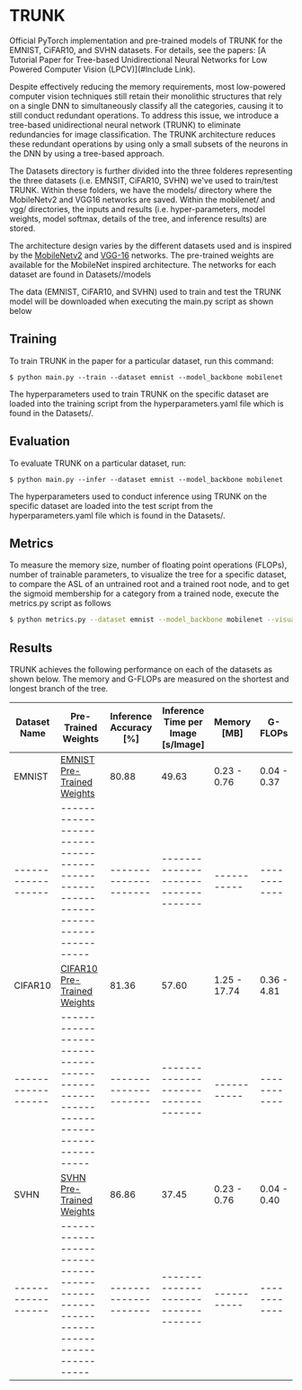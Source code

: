 # TRUNK
Official PyTorch implementation and pre-trained models of TRUNK for the EMNIST, CiFAR10, and SVHN datasets. For details, see the papers: [A Tutorial Paper for Tree-based Unidirectional Neural Networks for Low Powered Computer Vision (LPCV)](#Include Link).

Despite effectively reducing the memory requirements, most low-powered computer vision techniques still retain their monolithic structures that rely on a single DNN to simultaneously classify all the categories, causing it to still conduct redundant operations. To address this issue, we introduce a tree-based unidirectional neural network (TRUNK) to eliminate redundancies for image classification. The TRUNK architecture reduces these redundant operations by using only a small subsets of the neurons in the DNN by using a tree-based approach. 

The Datasets directory is further divided into the three folderes representing the three datasets (i.e. EMNSIT, CiFAR10, SVHN) we've used to train/test TRUNK. Within these folders, we have the models/ directory where the MobileNetv2 and VGG16 networks are saved. Within the mobilenet/ and vgg/ directories, the inputs and results (i.e. hyper-parameters, model weights, model softmax, details of the tree, and inference results) are stored. 

The architecture design varies by the different datasets used and is inspired by the [MobileNetv2][1] and [VGG-16][2] networks. The pre-trained weights are available for the MobileNet inspired architecture. The networks for each dataset are found in Datasets/<dataset name>/models

The data (EMNIST, CiFAR10, and SVHN) used to train and test the TRUNK model will be downloaded when executing the main.py script as shown below

## Training
To train TRUNK in the paper for a particular dataset, run this command:

```train
$ python main.py --train --dataset emnist --model_backbone mobilenet 
```
The hyperparameters used to train TRUNK on the specific dataset are loaded into the training script from the hyperparameters.yaml file which is found in the Datasets/<dataset name>. 

## Evaluation
To evaluate TRUNK on a particular dataset, run:

```eval
$ python main.py --infer --dataset emnist --model_backbone mobilenet
```
The hyperparameters used to conduct inference using TRUNK on the specific dataset are loaded into the test script from the hyperparameters.yaml file which is found in the Datasets/<dataset name>. 

## Metrics
To measure the memory size, number of floating point operations (FLOPs), number of trainable parameters, to visualize the tree for a specific dataset, to compare the ASL of an untrained root and a trained root node, and to get the sigmoid membership for a category from a trained node, execute the metrics.py script as follows

```bash
$ python metrics.py --dataset emnist --model_backbone mobilenet --visualize --untrained_asl
```

## Results
TRUNK achieves the following performance on each of the datasets as shown below. The memory and G-FLOPs are measured on the shortest and longest branch of the tree.

| Dataset Name       | Pre-Trained Weights                                                               | Inference Accuracy [%]| Inference Time per Image [s/Image]| Memory [MB]  | G-FLOPs    |
| ------------------ |-----------------------------------------------------------------------------------| --------------------- |-----------------------------------| -----------  |------------|
| EMNIST             | [EMNIST Pre-Trained Weights](Datasets/cifar10/mobilenet_81/model_weights/root.pt) |     80.88             | 49.63                             | 0.23 - 0.76  |0.04 - 0.37 |
| ------------------ |-----------------------------------------------------------------------------------| --------------------- |-----------------------------------| -----------  |------------|
| CIFAR10            | [CIFAR10 Pre-Trained Weights](Datasets/emnist/mobilenet/model_weights/root.pt)    |     81.36             | 57.60                             | 1.25 - 17.74 |0.36 - 4.81 |
| ------------------ |-----------------------------------------------------------------------------------| --------------------- |-----------------------------------| -----------  |------------|
| SVHN               | [SVHN Pre-Trained Weights](Datasets/svhn/mobilenet/model_weights/root.pt)         |     86.86             | 37.45                             | 0.23 - 0.76  |0.04 - 0.40 |
| ------------------ |-----------------------------------------------------------------------------------| --------------------- |-----------------------------------| -----------  |------------|

[1]: https://arxiv.org/pdf/1801.04381.pdf
[2]: https://arxiv.org/pdf/1409.1556.pdf 